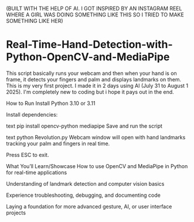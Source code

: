 (BUILT WITH THE HELP OF AI. I GOT INSPIRED BY AN INSTAGRAM REEL WHERE A GIRL WAS DOING SOMETHING LIKE THIS SO I TRIED TO MAKE SOMETHING LIKE HER)
# Real-Time-Hand-Detection-with-Python-OpenCV-and-MediaPipe
This script basically runs your webcam and then when your hand is on frame, it detects your fingers and palm and displays landmarks on them. This is my very first project. I made it in 2 days using AI (July 31 to August 1 2025). I'm completely new to coding but i hope it pays out in the end.

How to Run
Install Python 3.10 or 3.11

Install dependencies:

text
pip install opencv-python mediapipe
Save and run the script

text
python Revolution.py
Webcam window will open with hand landmarks tracking your palm and fingers in real time.

Press ESC to exit.

What You’ll Learn/Showcase
How to use OpenCV and MediaPipe in Python for real-time applications

Understanding of landmark detection and computer vision basics

Experience troubleshooting, debugging, and documenting code

Laying a foundation for more advanced gesture, AI, or user interface projects
